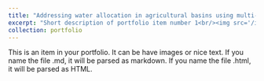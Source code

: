 ```yaml
---
title: "Addressing water allocation in agricultural basins using multi-objective optimization and hydro-economic modeling"
excerpt: "Short description of portfolio item number 1<br/><img src='/images/harney.pdf'>"
collection: portfolio
---
```


This is an item in your portfolio. It can be have images or nice text. If you name the file .md, it will be parsed as markdown. If you name the file .html, it will be parsed as HTML. 
